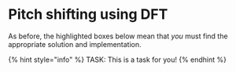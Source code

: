 # Pitch shifting using DFT

As before, the highlighted boxes below mean that 
_you_ must find the appropriate solution and implementation.

{% hint style="info" %}
TASK: This is a task for you!
{% endhint %}

